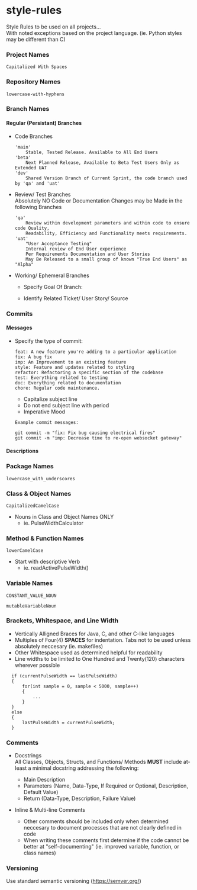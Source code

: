 # style-rules
Style Rules to be used on all projects...  
With noted exceptions based on the project language. (ie. Python styles may be different than C)


### Project Names

  `Capitalized With Spaces`

### Repository Names

  `lowercase-with-hyphens`
  
### Branch Names

#### Regular (Persistant) Branches
+ Code Branches
  ```
  'main'
      Stable, Tested Release. Available to All End Users
  'beta'
      Next Planned Release, Available to Beta Test Users Only as Extended UAT
  'dev'
      Shared Version Branch of Current Sprint, the code branch used by 'qa' and 'uat'
  ```
+ Review/ Test Branches  
Absolutely NO Code or Documentation Changes may be Made in the following Branches
  ```
  'qa'
      Review within development parameters and within code to ensure code Quality, 
      Readability, Efficiency and Functionality meets requirements.
  'uat'
      "User Acceptance Testing"
      Internal review of End User experience 
      Per Requirements Documentation and User Stories
      May Be Released to a small group of known "True End Users" as "Alpha"
  ```

+ Working/ Ephemeral Branches

    + Specify Goal Of Branch:

    + Identify Related Ticket/ User Story/ Source

### Commits  

#### Messages

+ Specify the type of commit:
  ```
  feat: A new feature you're adding to a particular application
  fix: A bug fix
  imp: An Improvement to an existing feature
  style: Feature and updates related to styling
  refactor: Refactoring a specific section of the codebase
  test: Everything related to testing
  doc: Everything related to documentation
  chore: Regular code maintenance.
  ```
  + Capitalize subject line
  + Do not end subject line with period
  + Imperative Mood
  ```
  Example commit messages:

  git commit -m "fix: Fix bug causing electrical fires"
  git commit -m "imp: Decrease time to re-open websocket gateway"
  ```

#### Descriptions

### Package Names

`lowercase_with_underscores`

### Class & Object Names

`CapitalizedCamelCase`

+ Nouns in Class and Object Names ONLY
    + ie. PulseWidthCalculator

### Method & Function Names

`lowerCamelCase`

+ Start with descriptive Verb
   + ie. readActivePulseWidth()

### Variable Names

  `CONSTANT_VALUE_NOUN`
  
  `mutableVariableNoun`

### Brackets, Whitespace, and Line Width
+ Vertically Alligned Braces for Java, C, and other C-like languages  
+ Multiples of Four(4) **SPACES** for indentation. Tabs not to be used unless absolutely neccesary (ie. makefiles)
+ Other Whitespace used as determined helpful for readability  
+ Line widths to be limited to One Hundred and Twenty(120) characters wherever possible
```
  if (currentPulseWidth == lastPulseWidth)
  {
      for(int sample = 0, sample < 5000, sample++)
      {
          ...
      }
  }
  else
  {
      lastPulseWidth = currentPulseWidth;
  }
```
### Comments

+ Docstrings  
All Classes, Objects, Structs, and Functions/ Methods **MUST** include at-least a minimal docstring addressing the following:  
  + Main Description  
  + Parameters (Name, Data-Type, If Required or Optional, Description, Default Value)  
  + Return (Data-Type, Description, Failure Value)  
      
+ Inline & Multi-line Comments  
  + Other comments should be included only when determined neccesary to document processes that are not clearly defined in code  
  + When writing these comments first determine if the code cannot be better at "self-documenting" (ie. improved variable, function, or class names)  

### Versioning
Use standard semantic versioning (https://semver.org/)
